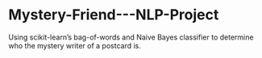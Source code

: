 # Mystery-Friend---NLP-Project
Using scikit-learn’s bag-of-words and Naive Bayes classifier to determine who the mystery writer of a postcard is.
